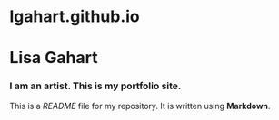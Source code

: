 # lgahart.github.io

# Lisa Gahart

### I am an artist. This is my portfolio site.

This is a *README* file for my repository. It is written using **Markdown**.
